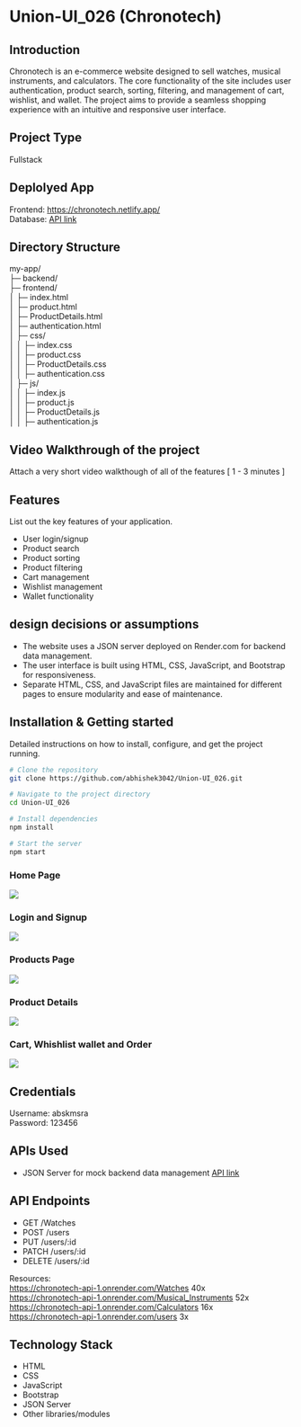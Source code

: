 # Union-UI_026 (Chronotech)


## Introduction
Chronotech is an e-commerce website designed to sell watches, musical instruments, and calculators. The core functionality of the site includes user authentication, product search, sorting, filtering, and management of cart, wishlist, and wallet. The project aims to provide a seamless shopping experience with an intuitive and responsive user interface.

## Project Type
Fullstack

## Deplolyed App
Frontend: https://chronotech.netlify.app/ <br>
Database: [API link](https://chronotech-api-1.onrender.com)

## Directory Structure
my-app/<br>
├─ backend/<br>
├─ frontend/<br>
│  ├─ index.html<br>
│  ├─ product.html<br>
│  ├─ ProductDetails.html<br>
│  ├─ authentication.html<br>
│  ├─ css/<br>
│  │  ├─ index.css<br>
│  │  ├─ product.css<br>
│  │  ├─ ProductDetails.css<br>
│  │  ├─ authentication.css<br>
│  ├─ js/<br>
│  │  ├─ index.js<br>
│  │  ├─ product.js<br>
│  │  ├─ ProductDetails.js<br>
│  │  ├─ authentication.js<br>


## Video Walkthrough of the project
Attach a very short video walkthough of all of the features [ 1 - 3 minutes ]

## Features
List out the key features of your application.

- User login/signup
- Product search
- Product sorting
- Product filtering
- Cart management
- Wishlist management
- Wallet functionality

## design decisions or assumptions
- The website uses a JSON server deployed on Render.com for backend data management.
- The user interface is built using HTML, CSS, JavaScript, and Bootstrap for responsiveness.
- Separate HTML, CSS, and JavaScript files are maintained for different pages to ensure modularity and ease of maintenance.

## Installation & Getting started
Detailed instructions on how to install, configure, and get the project running.

```bash
# Clone the repository
git clone https://github.com/abhishek3042/Union-UI_026.git

# Navigate to the project directory
cd Union-UI_026

# Install dependencies
npm install

# Start the server
npm start

```

### Home Page
<img src=".\images\screencapture-127-0-0-1-5500-index-html-2024-07-21-19_59_12.png">

### Login and Signup
<img src="images\screencapture-127-0-0-1-5500-authencation-html-2024-07-21-20_10_12.png">

### Products Page
<img src="images\screencapture-127-0-0-1-5500-products-html-2024-07-21-20_01_09.png">

### Product Details
<img src="images\screencapture-127-0-0-1-5500-ProductDetails-html-2024-07-21-20_02_17.png">

### Cart, Whishlist wallet and Order
<img src="images\screencapture-127-0-0-1-5500-order-html-2024-07-21-20_03_42.png">

## Credentials
Username: abskmsra <br>
Password: 123456

## APIs Used
- JSON Server for mock backend data management
[API link](https://chronotech-api-1.onrender.com)

## API Endpoints
- GET    /Watches
- POST   /users
- PUT    /users/:id
- PATCH  /users/:id
- DELETE /users/:id

Resources:<br>
https://chronotech-api-1.onrender.com/Watches 40x<br>
https://chronotech-api-1.onrender.com/Musical_Instruments 52x<br>
https://chronotech-api-1.onrender.com/Calculators 16x<br>
https://chronotech-api-1.onrender.com/users 3x<br>

## Technology Stack

- HTML
- CSS
- JavaScript
- Bootstrap
- JSON Server
- Other libraries/modules